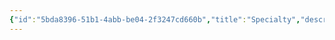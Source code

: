 ```yaml
---
{"id":"5bda8396-51b1-4abb-be04-2f3247cd660b","title":"Specialty","description":"Overview of Specialty Gifts tag.","publish":true,"date_created":"Thursday, April 11th 2024, 6:03:04 pm","date_modified":"Thursday, April 11th 2024, 6:03:26 pm","cssclasses":["mado-heading"],"path":"tags/Gifts/Specialty.md","permalink":"/tags/gifts/specialty/","PassFrontmatter":true}
---
```


